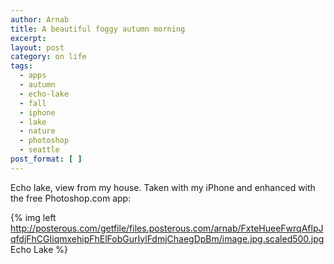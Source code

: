 ```yaml
---
author: Arnab
title: A beautiful foggy autumn morning
excerpt:
layout: post
category: on life
tags:
  - apps
  - autumn
  - echo-lake
  - fall
  - iphone
  - lake
  - nature
  - photoshop
  - seattle
post_format: [ ]
---
```

Echo lake, view from my house. Taken with my iPhone and enhanced with the free Photoshop.com app:

{% img left http://posterous.com/getfile/files.posterous.com/arnab/FxteHueeFwrqAflpJqfdjFhCGIiqmxehipFhElFobGurIylFdmjChaegDpBm/image.jpg.scaled500.jpg Echo Lake %}
